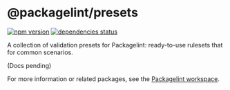 # @packagelint/presets

[![npm version](https://img.shields.io/npm/v/@packagelint/presets.svg)](https://www.npmjs.com/package/@packagelint/presets)
[![dependencies status](https://img.shields.io/david/spautz/packagelint.svg?path=packages/presets)](https://david-dm.org/spautz/packagelint?path=packages/presets)

A collection of validation presets for Packagelint: ready-to-use rulesets that for common scenarios.

(Docs pending)

For more information or related packages, see the [Packagelint workspace](https://github.com/spautz/packagelint).

